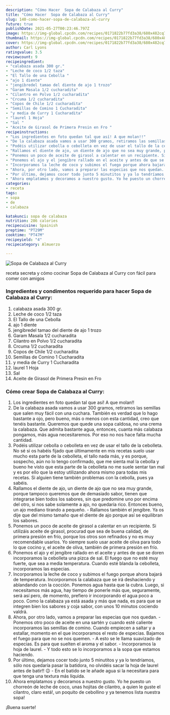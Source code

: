 ```yaml
---
description: "Cómo Hacer  Sopa de Calabaza al Curry"
title: "Cómo Hacer  Sopa de Calabaza al Curry"
slug: 140-como-hacer-sopa-de-calabaza-al-curry
future: true
publishDate: 2021-05-27T00:23:46.797Z
image: https://img-global.cpcdn.com/recipes/0171822b77fd3a38/680x482cq70/sopa-de-calabaza-al-curry-foto-principal.jpg
thumbnail: https://img-global.cpcdn.com/recipes/0171822b77fd3a38/680x482cq70/sopa-de-calabaza-al-curry-foto-principal.jpg
cover: https://img-global.cpcdn.com/recipes/0171822b77fd3a38/680x482cq70/sopa-de-calabaza-al-curry-foto-principal.jpg
author: Carl Lyons
ratingvalue: 3.5
reviewcount: 9
recipeingredient:
- "calabaza asada 300 gr."
- "Leche de coco 1/2 taza"
- "El Tallo de una Cebolla "
- "ajo 1 diente"
- "jengibredel tamao del diente de ajo 1 trozo"
- "Garam Masala 1/2 cucharadita"
- "Cilantro en Polvo 1/2 cucharadita"
- "Crcuma 1/2 cucharadita"
- "Copos de Chile 1/2 cucharadita"
- "Semillas de Comino 1 Cucharadita"
- "y media de Curry 1 Cucharadita"
- "laurel 1 Hoja"
- "Sal "
- "Aceite de Girasol de Primera Presin en Fro "
recipeinstructions:
- "Los ingredientes en foto quedan tal que así! A que molan!!"
- "De la calabaza asada vamos a usar 300 gramos, retiramos las semillas que salen muy fácil con una cuchara. También es verdad que lo hago bastante a ojo, pero bueno, más o menos con esta cantidad, creo que tenéis bastante. Queremos que quede una sopa caldosa, no una crema la calabaza. Que admita bastante agua, entonces, cuanta más calabaza pongamos, más agua necesitaremos. Por eso no nos hace falta mucha cantidad."
- "Podéis utilizar cebolla o cebolleta en vez de usar el tallo de la cebolleta. No sé si os habéis fijado que últimamente en mis recetas suelo usar mucho esta parte de la cebolleta, el tallo nada más, y es porque, sospecho, aún no lo tengo confirmado, que me sienta mal la cebolla y bueno he visto que esta parte de la cebolleta no me suele sentar tan mal y es por ello que la estoy utilizando ahora mismo para todas mis recetas. Si alguien tiene también problemas con la cebolla, pues ya sabéis."
- "Rallamos el diente de ajo, un diente de ajo que no sea muy grande, porque tampoco queremos que de demasiado sabor, tienen que integrarse bien todos los sabores, sin que predomine uno por encima del otro, si nos sabe solamente a ajo, no quedaría rico. Entonces bueno, un ajo mediano tirando a pequeño. Rallamos también el jengibre. Ya os dije que del mismo tamaño que el diente de ajo porque así se equilibran los sabores."
- "Ponemos un poco de aceite de girasol a calentar en un recipiente. Si utilizáis aceite de girasol, procurad que sea de buena calidad, de primera presión en frío, porque los otros son refinados y no es muy recomendable usarlos. Yo siempre suelo usar aceite de oliva para todo lo que cocino y, el aceite de oliva, también de primera presión en frío."
- "Ponemos el ajo y el jengibre rallado en el aceite y antes de que se doren incorporamos la cebolleta una pizca de sal. El fuego que no esté muy fuerte, que sea a media temperatura. Cuando esté blanda la cebolleta, incorporamos las especias."
- "Incorporamos la leche de coco y subimos el fuego porque ahora bajará de temperatura. Incorporamos la calabaza que se irá deshaciendo y ablandando con la cocción. Ponemos agua hasta que la cubra. Luego, si necesitamos más agua, hay tiempo de ponerle más que, seguramente, será así pero, de momento, prefiero ir incorporando el agua poco a poco. Como la calabaza ya está asada y más que nada, es para que se integren bien los sabores y coja sabor, con unos 10 minutos cociendo valdrá."
- "Ahora, por otro lado, vamos a preparar las especias que nos quedan.  Ponemos otro poco de aceite en una sartén y cuando esté caliente incorporamos las semillas de comino. Cuando empiecen a saltar y a estallar, momento en el que incorporamos el resto de especias. Bajamos el fuego para que no se nos quemen.  A esto se le llama suavizado de especias. Es para que suelten el aroma y el sabor.  Incorporamos la hoja de laurel. Y todo esto se lo incorporamos a la sopa que estamos haciendo."
- "Por último, dejamos cocer todo junto 5 minutitos y ya lo tendríamos, sólo nos quedaría pasar la batidora, no olvidéis sacar la hoja de laurel antes de batir!! 😉  En el batido se le añade agua si la necesitara para que tenga una textura más líquida."
- "Ahora emplatamos y decoramos a nuestro gusto. Yo he puesto un chorreón de leche de coco, unas hojitas de cilantro, a quien le guste el cilantro, claro está!, un poquito de cebollino y ya tenemos lista nuestra sopa!"
categories:
- receta
tags:
- sopa
- de
- calabaza

katakunci: sopa de calabaza 
nutrition: 286 calories
recipecuisine: Spainish
preptime: "PT29M"
cooktime: "PT47M"
recipeyield: "4"
recipecategory: Almuerzo

---
```



![Sopa de Calabaza al Curry](https://img-global.cpcdn.com/recipes/0171822b77fd3a38/680x482cq70/sopa-de-calabaza-al-curry-foto-principal.jpg)

receta secreta y cómo cocinar Sopa de Calabaza al Curry con fácil para comer con amigos

<!--inarticleads1-->

### Ingredientes y condimentos requerido para hacer Sopa de Calabaza al Curry:

1. calabaza asada 300 gr.
1. Leche de coco 1/2 taza
1. El Tallo de una Cebolla 
1. ajo 1 diente
1. jengibredel tamao del diente de ajo 1 trozo
1. Garam Masala 1/2 cucharadita
1. Cilantro en Polvo 1/2 cucharadita
1. Crcuma 1/2 cucharadita
1. Copos de Chile 1/2 cucharadita
1. Semillas de Comino 1 Cucharadita
1. y media de Curry 1 Cucharadita
1. laurel 1 Hoja
1. Sal 
1. Aceite de Girasol de Primera Presin en Fro 



<!--inarticleads2-->

### Cómo crear Sopa de Calabaza al Curry:

1. Los ingredientes en foto quedan tal que así! A que molan!!
1. De la calabaza asada vamos a usar 300 gramos, retiramos las semillas que salen muy fácil con una cuchara. También es verdad que lo hago bastante a ojo, pero bueno, más o menos con esta cantidad, creo que tenéis bastante. Queremos que quede una sopa caldosa, no una crema la calabaza. Que admita bastante agua, entonces, cuanta más calabaza pongamos, más agua necesitaremos. Por eso no nos hace falta mucha cantidad.
1. Podéis utilizar cebolla o cebolleta en vez de usar el tallo de la cebolleta. No sé si os habéis fijado que últimamente en mis recetas suelo usar mucho esta parte de la cebolleta, el tallo nada más, y es porque, sospecho, aún no lo tengo confirmado, que me sienta mal la cebolla y bueno he visto que esta parte de la cebolleta no me suele sentar tan mal y es por ello que la estoy utilizando ahora mismo para todas mis recetas. Si alguien tiene también problemas con la cebolla, pues ya sabéis.
1. Rallamos el diente de ajo, un diente de ajo que no sea muy grande, porque tampoco queremos que de demasiado sabor, tienen que integrarse bien todos los sabores, sin que predomine uno por encima del otro, si nos sabe solamente a ajo, no quedaría rico. Entonces bueno, un ajo mediano tirando a pequeño. - Rallamos también el jengibre. Ya os dije que del mismo tamaño que el diente de ajo porque así se equilibran los sabores.
1. Ponemos un poco de aceite de girasol a calentar en un recipiente. Si utilizáis aceite de girasol, procurad que sea de buena calidad, de primera presión en frío, porque los otros son refinados y no es muy recomendable usarlos. Yo siempre suelo usar aceite de oliva para todo lo que cocino y, el aceite de oliva, también de primera presión en frío.
1. Ponemos el ajo y el jengibre rallado en el aceite y antes de que se doren incorporamos la cebolleta una pizca de sal. El fuego que no esté muy fuerte, que sea a media temperatura. Cuando esté blanda la cebolleta, incorporamos las especias.
1. Incorporamos la leche de coco y subimos el fuego porque ahora bajará de temperatura. Incorporamos la calabaza que se irá deshaciendo y ablandando con la cocción. Ponemos agua hasta que la cubra. Luego, si necesitamos más agua, hay tiempo de ponerle más que, seguramente, será así pero, de momento, prefiero ir incorporando el agua poco a poco. Como la calabaza ya está asada y más que nada, es para que se integren bien los sabores y coja sabor, con unos 10 minutos cociendo valdrá.
1. Ahora, por otro lado, vamos a preparar las especias que nos quedan.  - Ponemos otro poco de aceite en una sartén y cuando esté caliente incorporamos las semillas de comino. Cuando empiecen a saltar y a estallar, momento en el que incorporamos el resto de especias. Bajamos el fuego para que no se nos quemen.  - A esto se le llama suavizado de especias. Es para que suelten el aroma y el sabor.  - Incorporamos la hoja de laurel. - Y todo esto se lo incorporamos a la sopa que estamos haciendo.
1. Por último, dejamos cocer todo junto 5 minutitos y ya lo tendríamos, sólo nos quedaría pasar la batidora, no olvidéis sacar la hoja de laurel antes de batir!! 😉  - En el batido se le añade agua si la necesitara para que tenga una textura más líquida.
1. Ahora emplatamos y decoramos a nuestro gusto. Yo he puesto un chorreón de leche de coco, unas hojitas de cilantro, a quien le guste el cilantro, claro está!, un poquito de cebollino y ya tenemos lista nuestra sopa!



¡Buena suerte!

